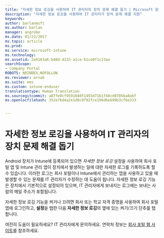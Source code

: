 ```yaml
---
title: "자세한 정보 로깅을 사용하여 IT 관리자의 장치 문제 해결 돕기 | Microsoft 문서"
description: "자세한 정보 로깅을 사용하여 IT 관리자가 장치 문제 해결 지원"
keywords: 
author: barlanmsft
ms.author: barlan
manager: angrobe
ms.date: 01/23/2017
ms.topic: article
ms.prod: 
ms.service: microsoft-intune
ms.technology: 
ms.assetid: 2a9183a6-b40d-4132-a1ce-61ce0f1c23aa
searchScope:
- Company Portal
ROBOTS: NOINDEX,NOFOLLOW
ms.reviewer: arnab
ms.suite: ems
ms.custom: intune-enduser
translationtype: Human Translation
ms.sourcegitcommit: a87fe0cf9591040f1455d71b1f40cd0705ba8abf
ms.openlocfilehash: 352e76d4a2e1d0c9f92fce196d6e699b3cf6e333


---
```



# <a name="help-your-it-admin-fix-device-issues-with-verbose-logging"></a>자세한 정보 로깅을 사용하여 IT 관리자의 장치 문제 해결 돕기

Android 장치가 Intune에 등록되어 있으면 *자세한 정보 로깅* 설정을 사용하여 회사 포털 앱 및 Intune 관리 앱이 장치에서 발생하는 일에 대한 자세한 로그를 기록하도록 할 수 있습니다. 이러한 로그는 회사 포털이나 Intune에서 관리하는 앱을 사용하고 있을 때 발생할 수 있는 문제를 IT 관리자가 수정하는 데 도움이 됩니다. 자세한 정보 로깅 기능은 장치에서 기본적으로 설정되어 있으며, IT 관리자에게 보내지는 로그에는 보내는 사람의 메일 주소가 포함됩니다.

자세한 정보 로깅 기능을 켜거나 끄려면 회사 또는 학교 자격 증명을 사용하여 회사 포털 앱에 로그인하고, **설정**을 탭한 다음 **자세한 정보 로깅**의 옆에 있는 켜기/끄기 단추를 탭합니다.

여전히 도움이 필요하세요? IT 관리자에게 문의하세요. 연락처 정보는 [회사 포털 웹 사이트](http://portal.manage.microsoft.com)를 참조하세요.



<!--HONumber=Jan17_HO4-->


